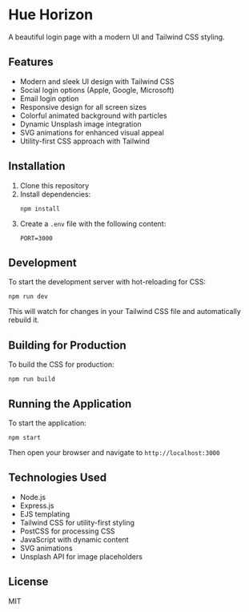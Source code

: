 # Hue Horizon

A beautiful login page with a modern UI and Tailwind CSS styling.

## Features

- Modern and sleek UI design with Tailwind CSS
- Social login options (Apple, Google, Microsoft)
- Email login option
- Responsive design for all screen sizes
- Colorful animated background with particles
- Dynamic Unsplash image integration
- SVG animations for enhanced visual appeal
- Utility-first CSS approach with Tailwind

## Installation

1. Clone this repository
2. Install dependencies:
   ```
   npm install
   ```
3. Create a `.env` file with the following content:
   ```
   PORT=3000
   ```

## Development

To start the development server with hot-reloading for CSS:

```
npm run dev
```

This will watch for changes in your Tailwind CSS file and automatically rebuild it.

## Building for Production

To build the CSS for production:

```
npm run build
```

## Running the Application

To start the application:

```
npm start
```

Then open your browser and navigate to `http://localhost:3000`

## Technologies Used

- Node.js
- Express.js
- EJS templating
- Tailwind CSS for utility-first styling
- PostCSS for processing CSS
- JavaScript with dynamic content
- SVG animations
- Unsplash API for image placeholders

## License

MIT

